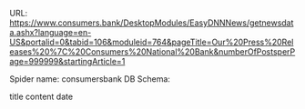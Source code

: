 URL: https://www.consumers.bank/DesktopModules/EasyDNNNews/getnewsdata.ashx?language=en-US&portalid=0&tabid=106&moduleid=764&pageTitle=Our%20Press%20Releases%20%7C%20Consumers%20National%20Bank&numberOfPostsperPage=999999&startingArticle=1

Spider name: consumersbank
DB Schema:

title
content
date